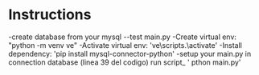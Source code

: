 # Instructions
-create database from your mysql --test main.py 
-Create virtual env: "python -m venv ve"
-Activate virtual env: 've\scripts\.\activate'
-Install dependency: 'pip install mysql-connector-python'
-setup your main.py in connection database (linea 39 del codigo)
run script_ ' pthon main.py'
